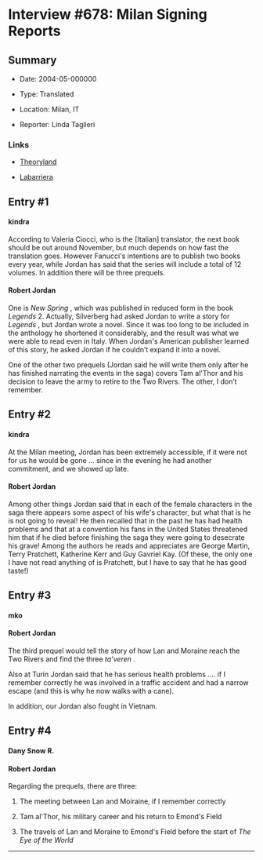 # Interview #678: Milan Signing Reports

## Summary

- Date: 2004-05-000000

- Type: Translated

- Location: Milan, IT

- Reporter: Linda Taglieri

### Links

- [Theoryland](http://www.theoryland.com/vbulletin/showthread.php?p=172116#poststop)

- [Labarriera](http://www.labarriera.net/forum/index.php?showtopic=2023&view=findpost&p=49973)


## Entry #1

#### kindra

According to Valeria Ciocci, who is the [Italian] translator, the next book should be out around November, but much depends on how fast the translation goes. However Fanucci's intentions are to publish two books every year, while Jordan has said that the series will include a total of 12 volumes. In addition there will be three prequels.

#### Robert Jordan

One is
*New Spring*
, which was published in reduced form in the book
*Legends*
2. Actually, Silverberg had asked Jordan to write a story for
*Legends*
, but Jordan wrote a novel. Since it was too long to be included in the anthology he shortened it considerably, and the result was what we were able to read even in Italy. When Jordan's American publisher learned of this story, he asked Jordan if he couldn’t expand it into a novel.

One of the other two prequels (Jordan said he will write them only after he has finished narrating the events in the saga) covers Tam al'Thor and his decision to leave the army to retire to the Two Rivers. The other, I don’t remember.

## Entry #2

#### kindra

At the Milan meeting, Jordan has been extremely accessible, if it were not for us he would be gone ... since in the evening he had another commitment, and we showed up late.

#### Robert Jordan

Among other things Jordan said that in each of the female characters in the saga there appears some aspect of his wife's character, but what that is he is not going to reveal! He then recalled that in the past he has had health problems and that at a convention his fans in the United States threatened him that if he died before finishing the saga they were going to desecrate his grave! Among the authors he reads and appreciates are George Martin, Terry Pratchett, Katherine Kerr and Guy Gavriel Kay. (Of these, the only one I have not read anything of is Pratchett, but I have to say that he has good taste!)

## Entry #3

#### mko

#### Robert Jordan

The third prequel would tell the story of how Lan and Moraine reach the Two Rivers and find the three
*ta’veren*
.

Also at Turin Jordan said that he has serious health problems .... if I remember correctly he was involved in a traffic accident and had a narrow escape (and this is why he now walks with a cane).

In addition, our Jordan also fought in Vietnam.

## Entry #4

#### Dany Snow R.

#### Robert Jordan

Regarding the prequels, there are three:

1) The meeting between Lan and Moiraine, if I remember correctly
  
2) Tam al'Thor, his military career and his return to Emond's Field
  
3) The travels of Lan and Moraine to Emond's Field before the start of
*The Eye of the World*


---

